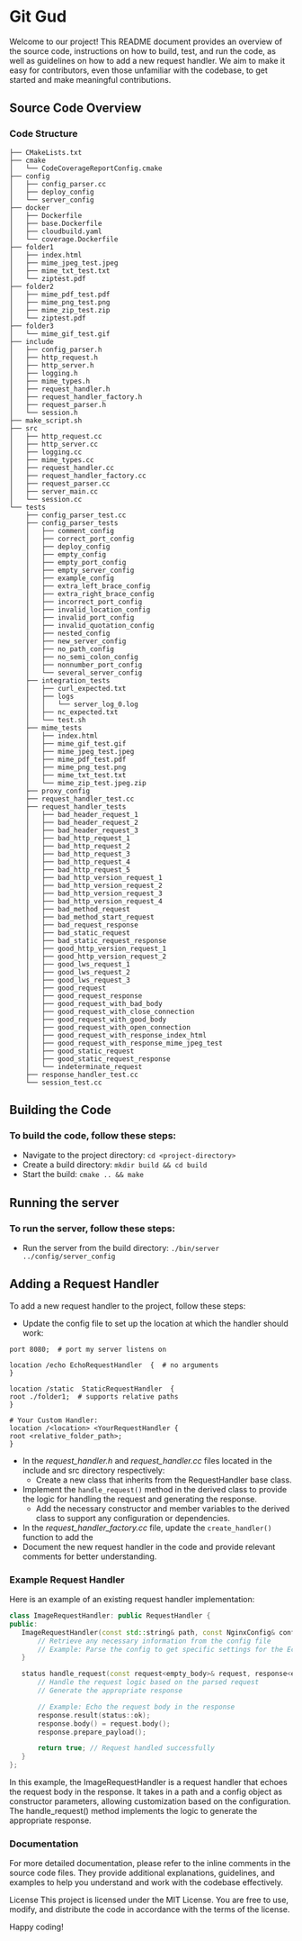 # Git Gud  
Welcome to our project! This README document provides an overview of the source code, instructions on how to build, test, and run the code, as well as guidelines on how to add a new request handler. We aim to make it easy for contributors, even those unfamiliar with the codebase, to get started and make meaningful contributions.

## Source Code Overview 
### Code Structure
```
├── CMakeLists.txt
├── cmake
│   └── CodeCoverageReportConfig.cmake
├── config
│   ├── config_parser.cc
│   ├── deploy_config
│   └── server_config
├── docker
│   ├── Dockerfile
│   ├── base.Dockerfile
│   ├── cloudbuild.yaml
│   └── coverage.Dockerfile
├── folder1
│   ├── index.html
│   ├── mime_jpeg_test.jpeg
│   ├── mime_txt_test.txt
│   └── ziptest.pdf
├── folder2
│   ├── mime_pdf_test.pdf
│   ├── mime_png_test.png
│   ├── mime_zip_test.zip
│   └── ziptest.pdf
├── folder3
│   └── mime_gif_test.gif
├── include
│   ├── config_parser.h
│   ├── http_request.h
│   ├── http_server.h
│   ├── logging.h
│   ├── mime_types.h
│   ├── request_handler.h
│   ├── request_handler_factory.h
│   ├── request_parser.h
│   └── session.h
├── make_script.sh
├── src
│   ├── http_request.cc
│   ├── http_server.cc
│   ├── logging.cc
│   ├── mime_types.cc
│   ├── request_handler.cc
│   ├── request_handler_factory.cc
│   ├── request_parser.cc
│   ├── server_main.cc
│   └── session.cc
└── tests
    ├── config_parser_test.cc
    ├── config_parser_tests
    │   ├── comment_config
    │   ├── correct_port_config
    │   ├── deploy_config
    │   ├── empty_config
    │   ├── empty_port_config
    │   ├── empty_server_config
    │   ├── example_config
    │   ├── extra_left_brace_config
    │   ├── extra_right_brace_config
    │   ├── incorrect_port_config
    │   ├── invalid_location_config
    │   ├── invalid_port_config
    │   ├── invalid_quotation_config
    │   ├── nested_config
    │   ├── new_server_config
    │   ├── no_path_config
    │   ├── no_semi_colon_config
    │   ├── nonnumber_port_config
    │   └── several_server_config
    ├── integration_tests
    │   ├── curl_expected.txt
    │   ├── logs
    │   │   └── server_log_0.log
    │   ├── nc_expected.txt
    │   └── test.sh
    ├── mime_tests
    │   ├── index.html
    │   ├── mime_gif_test.gif
    │   ├── mime_jpeg_test.jpeg
    │   ├── mime_pdf_test.pdf
    │   ├── mime_png_test.png
    │   ├── mime_txt_test.txt
    │   └── mime_zip_test.jpeg.zip
    ├── proxy_config
    ├── request_handler_test.cc
    ├── request_handler_tests
    │   ├── bad_header_request_1
    │   ├── bad_header_request_2
    │   ├── bad_header_request_3
    │   ├── bad_http_request_1
    │   ├── bad_http_request_2
    │   ├── bad_http_request_3
    │   ├── bad_http_request_4
    │   ├── bad_http_request_5
    │   ├── bad_http_version_request_1
    │   ├── bad_http_version_request_2
    │   ├── bad_http_version_request_3
    │   ├── bad_http_version_request_4
    │   ├── bad_method_request
    │   ├── bad_method_start_request
    │   ├── bad_request_response
    │   ├── bad_static_request
    │   ├── bad_static_request_response
    │   ├── good_http_version_request_1
    │   ├── good_http_version_request_2
    │   ├── good_lws_request_1
    │   ├── good_lws_request_2
    │   ├── good_lws_request_3
    │   ├── good_request
    │   ├── good_request_response
    │   ├── good_request_with_bad_body
    │   ├── good_request_with_close_connection
    │   ├── good_request_with_good_body
    │   ├── good_request_with_open_connection
    │   ├── good_request_with_response_index_html
    │   ├── good_request_with_response_mime_jpeg_test
    │   ├── good_static_request
    │   ├── good_static_request_response
    │   └── indeterminate_request
    ├── response_handler_test.cc
    └── session_test.cc

```


## Building the Code

### To build the code, follow these steps:
- Navigate to the project directory: `cd <project-directory>`
- Create a build directory: `mkdir build && cd build `
- Start the build: `cmake .. && make`

## Running the server
### To run the server, follow these steps:
- Run the server from the build directory: `./bin/server ../config/server_config`

## Adding a Request Handler 
To add a new request handler to the project, follow these steps:
* Update the config file to set up the location at which the handler should work:
```nginx
port 8080;  # port my server listens on

location /echo EchoRequestHandler  {  # no arguments
}

location /static  StaticRequestHandler  {
root ./folder1;  # supports relative paths
}

# Your Custom Handler:
location /<location> <YourRequestHandler {
root <relative_folder_path>;
}
```
* In the *request_handler.h*  and *request_handler.cc* files located in the include and src directory respectively: 
	*  Create a new class that inherits from the RequestHandler base class. 
*  	Implement the `handle_request()` method in the derived class to provide the logic for handling the request and generating the response. 
	* Add the necessary constructor and member variables to the derived class to support any configuration or dependencies. 
* In the *request_handler_factory.cc* file, update the `create_handler()` function to add the 
* Document the new request handler in the code and provide relevant comments for better understanding. 

### Example Request Handler 
Here is an example of an existing request handler implementation:
 ``` cpp
 class ImageRequestHandler: public RequestHandler {
public:
    ImageRequestHandler(const std::string& path, const NginxConfig& config) {
        // Retrieve any necessary information from the config file
        // Example: Parse the config to get specific settings for the EchoHandler
    }

    status handle_request(const request<empty_body>& request, response<empty_body>& response) override {
        // Handle the request logic based on the parsed request
        // Generate the appropriate response

        // Example: Echo the request body in the response
        response.result(status::ok);
        response.body() = request.body();
        response.prepare_payload();

        return true; // Request handled successfully
    }
};
 ```
 In this example, the ImageRequestHandler is a request handler that echoes the request body in the response. It takes in a path and a config object as constructor parameters, allowing customization based on the configuration. The handle_request() method implements the logic to generate the appropriate response.

### Documentation 
For more detailed documentation, please refer to the inline comments in the source code files. They provide additional explanations, guidelines, and examples to help you understand and work with the codebase effectively.

License This project is licensed under the MIT License. You are free to use, modify, and distribute the code in accordance with the terms of the license.

Happy coding!